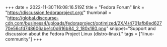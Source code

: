 +++
date = 2022-11-30T16:08:16.519Z
title = "Fedora Forum"
link = "https://discussion.fedoraproject.org/"
thumbnail = "https://global.discourse-cdn.com/business4/uploads/fedoraproject/optimized/2X/4/4701afb8ed62770e56cfd748606abe1c0d616b84_2_180x180.png"
snippet="Support and discussion about the Fedora Project Linux (distro-linux)."
tags = ["linux-community"]
+++
